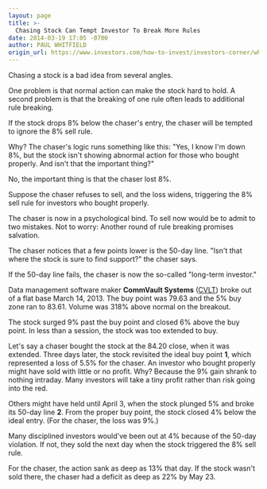 ```yaml
---
layout: page
title: >-
  Chasing Stock Can Tempt Investor To Break More Rules
date: 2014-03-19 17:05 -0700
author: PAUL WHITFIELD
origin_url: https://www.investors.com/how-to-invest/investors-corner/why-chasing-a-stock-is-risky/
---
```


Chasing a stock is a bad idea from several angles.

One problem is that normal action can make the stock hard to hold. A second problem is that the breaking of one rule often leads to additional rule breaking.

If the stock drops 8% below the chaser's entry, the chaser will be tempted to ignore the 8% sell rule.

Why? The chaser's logic runs something like this: "Yes, I know I'm down 8%, but the stock isn't showing abnormal action for those who bought properly. And isn't that the important thing?"

No, the important thing is that the chaser lost 8%.

Suppose the chaser refuses to sell, and the loss widens, triggering the 8% sell rule for investors who bought properly.

The chaser is now in a psychological bind. To sell now would be to admit to two mistakes. Not to worry: Another round of rule breaking promises salvation.

The chaser notices that a few points lower is the 50-day line. "Isn't that where the stock is sure to find support?" the chaser says.

If the 50-day line fails, the chaser is now the so-called "long-term investor."

Data management software maker **CommVault Systems** ([CVLT](https://research.investors.com/quote.aspx?symbol=CVLT)) broke out of a flat base March 14, 2013. The buy point was 79.63 and the 5% buy zone ran to 83.61. Volume was 318% above normal on the breakout.

The stock surged 9% past the buy point and closed 6% above the buy point. In less than a session, the stock was too extended to buy.

Let's say a chaser bought the stock at the 84.20 close, when it was extended. Three days later, the stock revisited the ideal buy point **1**, which represented a loss of 5.5% for the chaser. An investor who bought properly might have sold with little or no profit. Why? Because the 9% gain shrank to nothing intraday. Many investors will take a tiny profit rather than risk going into the red.

Others might have held until April 3, when the stock plunged 5% and broke its 50-day line **2**. From the proper buy point, the stock closed 4% below the ideal entry. (For the chaser, the loss was 9%.)

Many disciplined investors would've been out at 4% because of the 50-day violation. If not, they sold the next day when the stock triggered the 8% sell rule.

For the chaser, the action sank as deep as 13% that day. If the stock wasn't sold there, the chaser had a deficit as deep as 22% by May 23.
